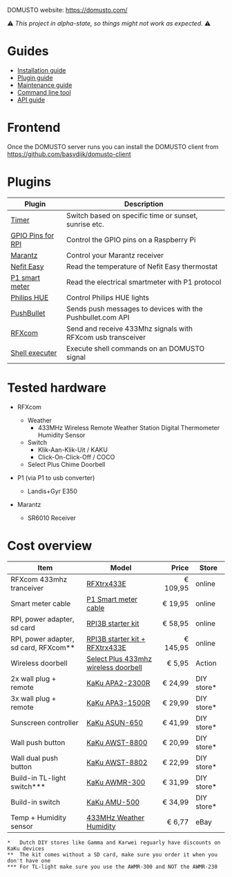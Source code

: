 DOMUSTO website: https://domusto.com/

⚠️ _This project in alpha-state, so things might not work as expected._ ⚠️

# Guides
- [Installation guide](doc/installation.md)
- [Plugin guide](doc/development-plugin.md)
- [Maintenance guide](doc/maintenance.md)
- [Command line tool](doc/command-line-tool.md)
- [API guide](doc/api.md)

# Frontend
Once the DOMUSTO server runs you can install the DOMUSTO client from https://github.com/basvdijk/domusto-client

# Plugins
| Plugin                                                         | Description                                                 |
|----------------------------------------------------------------|-------------------------------------------------------------|
| [Timer](https://github.com/basvdijk/domusto-timer)             | Switch based on specific time or sunset, sunrise etc.       |
| [GPIO Pins for RPI](https://github.com/basvdijk/domusto-gpio)  | Control the GPIO pins on a Raspberry Pi                     |
| [Marantz](https://github.com/basvdijk/domusto-marantz)         | Control your Marantz receiver                               |
| [Nefit Easy](https://github.com/basvdijk/domusto-nefit-easy)   | Read the temperature of Nefit Easy thermostat               |
| [P1 smart meter](https://github.com/basvdijk/domusto-p1)       | Read the electrical smartmeter with P1 protocol             |
| [Philips HUE](https://github.com/basvdijk/domusto-philips-hue) | Control Philips HUE lights                                  |
| [PushBullet](https://github.com/basvdijk/domusto-pushbullet)   | Sends push messages to devices with the Pushbullet.com API  |
| [RFXcom](https://github.com/basvdijk/domusto-rfxcom)           | Send and receive 433Mhz signals with RFXcom usb transceiver |
| [Shell executer](https://github.com/basvdijk/domusto-shell)    | Execute shell commands on an DOMUSTO signal                 |

# Tested hardware
- RFXcom
  - Weather
    - 433MHz Wireless Remote Weather Station Digital Thermometer Humidity Sensor
  - Switch
    - Klik-Aan-Klik-Uit / KAKU
    - Click-On-Click-Off / COCO
  - Select Plus Chime Doorbell

- P1 (via P1 to usb converter)
  - Landis+Gyr E350

- Marantz
  - SR6010 Receiver

# Cost overview
| Item                                  | Model                                                                                                                                                                                   |    Price | Store      |
|---------------------------------------|-----------------------------------------------------------------------------------------------------------------------------------------------------------------------------------------|---------:|------------|
| RFXcom 433mhz tranceiver              | [RFXtrx433E](http://www.rfxcom.com/epages/78165469.sf/nl_NL/?ObjectPath=/Shops/78165469/Categories/Transceivers)                                                                        | € 109,95 | online     |
| Smart meter cable                     | [P1 Smart meter cable](https://www.sossolutions.nl/slimme-meter-kabel)                                                                                                                  |  € 19,95 | online     |
| RPI, power adapter, sd card           | [RPI3B starter kit](https://www.sossolutions.nl/raspberry-pi-3b-starterkit)                                                                                                             |  € 58,95 | online     |
| RPI, power adapter, sd card, RFXcom** | [RPI3B starter kit + RFXtrx433E](https://www.sossolutions.nl/rfxcom-e-domoticz-starter-met-raspberry-pi3b)                                                                              | € 145,95 | online     |
| Wireless doorbell                     | [Select Plus 433mhz wireless doorbell](https://www.action.com/nl-nl/p/select-plus-draadloze-deurbel/)                                                                                   |   € 5,95 | Action     |
| 2x wall plug + remote                 | [KaKu APA2-2300R](https://www.klikaanklikuit.nl/nl/apa2-2300r-2-kanaals-afstandsbediening-stekkerdoos-schakelaars.html)                                                                 |  € 24,99 | DIY store* |
| 3x wall plug + remote                 | [KaKu APA3-1500R](https://www.klikaanklikuit.nl/nl/apa3-1500r-starterset.html)                                                                                                          |  € 29,99 | DIY store* |
| Sunscreen controller                  | [KaKu ASUN-650](https://www.klikaanklikuit.nl/nl/asun-650-schakelaar-voor-zonwering.html)                                                                                               |  € 41,99 | DIY store* |
| Wall push button                      | [KaKu AWST-8800](https://www.klikaanklikuit.nl/nl/awst-8800-draadloze-wandschakelaar.html)                                                                                              |  € 20,99 | DIY store* |
| Wall dual push button                 | [KaKu AWST-8802](https://www.klikaanklikuit.nl/nl/awst-8802-dubbele-draadloze-wandschakelaar.html)                                                                                      |  € 22,99 | DIY store* |
| Build-in TL-light switch***           | [KaKu AWMR-300](https://www.klikaanklikuit.nl/nl/awmr-300-mini-inbouw-schakelaar.html)                                                                                                  |  € 31,99 | DIY store* |
| Build-in switch                       | [KaKu AMU-500](https://www.klikaanklikuit.nl/nl/amu-500-universele-schakelaar.html)                                                                                                     |  € 34,99 | DIY store* |
| Temp + Humidity sensor                | [433MHz Weather Humidity](http://www.ebay.nl/itm/Wireless-Temp-Alert-Thermometer-Hygrometer-Meter-433MHz-Temperature-Humidity-NEW-/182558019276?hash=item2a814e4ecc:g:W7cAAOSwdGFY2hlG) |   € 6,77 | eBay       |

```
*   Dutch DIY stores like Gamma and Karwei reguarly have discounts on KaKu devices
**  The kit comes without a SD card, make sure you order it when you don't have one
*** For TL-light make sure you use the AWMR-300 and NOT the AWMR-230
```